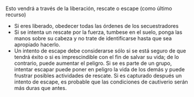 [Title]: # (Liberación/Término)
[Order]: # (4)

Esto vendrá a través de la liberación, rescate o escape (como último recurso)

*   Si eres liberado, obedecer todas las órdenes de los secuestradores
*   Si se intenta un rescate por la fuerza, tumbese en el suelo, ponga las manos sobre su cabeza y no trate de identificarse hasta que sea apropiado hacerlo.
*   Un intento de escape debe considerarse sólo si se está seguro de que tendrá éxito o si es imprescindible con el fin de salvar su vida; de lo contrario, puede aumentar el peligro. Si se es parte de un grupo, intentar escapar puede poner en peligro la vida de los demás y puede frustrar posibles actividades de rescate. Si es capturado después un intento de escape, es probable que las condiciones de cautiverio serán más duras que antes.